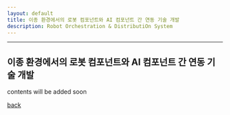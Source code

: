 ```yaml
---
layout: default
title: 이종 환경에서의 로봇 컴포넌트와 AI 컴포넌트 간 연동 기술 개발
description: Robot Orchestration & DistributiOn System
---
```


* * *

## 이종 환경에서의 로봇 컴포넌트와 AI 컴포넌트 간 연동 기술 개발

contents will be added soon

[back](./)